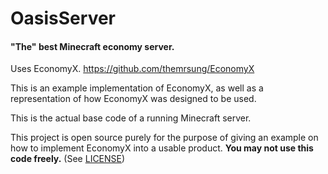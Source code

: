 # OasisServer
#### "The" best Minecraft economy server.

Uses EconomyX.
https://github.com/themrsung/EconomyX

This is an example implementation of EconomyX, as well as a representation of how EconomyX was designed to be used.

This is the actual base code of a running Minecraft server.

This project is open source purely for the purpose of giving an example on how to implement EconomyX into a usable product. 
**You may not use this code freely.** (See [LICENSE](LICENSE))
